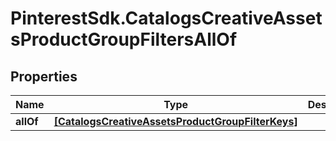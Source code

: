 # PinterestSdk.CatalogsCreativeAssetsProductGroupFiltersAllOf

## Properties

Name | Type | Description | Notes
------------ | ------------- | ------------- | -------------
**allOf** | [**[CatalogsCreativeAssetsProductGroupFilterKeys]**](CatalogsCreativeAssetsProductGroupFilterKeys.md) |  | 


